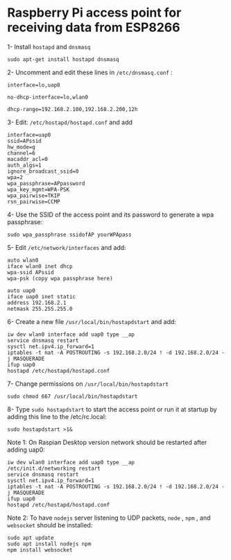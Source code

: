 # Raspberry Pi access point for receiving data from ESP8266

1- Install ```hostapd``` and ```dnsmasq```

```sudo apt-get install hostapd dnsmasq```

2- Uncomment and edit these lines in ```/etc/dnsmasq.conf``` :

```interface=lo,uap0```

```no-dhcp-interface=lo,wlan0```

```dhcp-range=192.168.2.100,192.168.2.200,12h```

3- Edit: ```/etc/hostapd/hostapd.conf``` and add 
```
interface=uap0
ssid=APssid
hw_mode=g
channel=6
macaddr_acl=0
auth_algs=1
ignore_broadcast_ssid=0
wpa=2
wpa_passphrase=APpassword
wpa_key_mgmt=WPA-PSK
wpa_pairwise=TKIP
rsn_pairwise=CCMP
```

4- Use the SSID of the access point and its password to generate a  wpa passphrase:

```sudo wpa_passphrase ssidofAP yourWPApass```

5- Edit ```/etc/network/interfaces``` and add:
```
auto wlan0
iface wlan0 inet dhcp
wpa-ssid APssid
wpa-psk (copy wpa passphrase here)

auto uap0
iface uap0 inet static
address 192.168.2.1
netmask 255.255.255.0
```
6- Create a new file ```/usr/local/bin/hostapdstart``` and add:
```
iw dev wlan0 interface add uap0 type __ap
service dnsmasq restart
sysctl net.ipv4.ip_forward=1
iptables -t nat -A POSTROUTING -s 192.168.2.0/24 ! -d 192.168.2.0/24 -j MASQUERADE
ifup uap0
hostapd /etc/hostapd/hostapd.conf
```
7- Change permissions on ```/usr/local/bin/hostapdstart```

```sudo chmod 667 /usr/local/bin/hostapdstart```

8- Type ```sudo hostapdstart``` to start the access point or run it at startup by adding this line to the /etc/rc.local:

```sudo hostapdstart >1&```




Note 1:
On Raspian Desktop version network should be restarted after adding uap0:
```
iw dev wlan0 interface add uap0 type __ap
/etc/init.d/networking restart
service dnsmasq restart
sysctl net.ipv4.ip_forward=1
iptables -t nat -A POSTROUTING -s 192.168.2.0/24 ! -d 192.168.2.0/24 -j MASQUERADE
ifup uap0
hostapd /etc/hostapd/hostapd.conf
```

Note 2:
To have ```nodejs``` server listening to UDP packets, ```node``` , ```npm``` , and ```websocket``` should be installed:
```
sudo apt update
sudo apt install nodejs npm
npm install websocket
```
